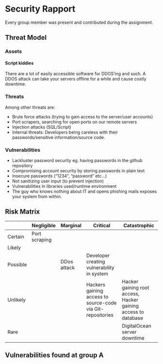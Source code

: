 # Security Rapport

Every group member was present and contributed during the assignment. 

## Threat Model

### Assets

#### Script kiddies

There are a lot of easily accessible software for DDOS’ing and such. A DDOS attack can take your servers offline for a while and cause costly downtime.

### Threats 

Among other threats are:
- Brute force attacks (trying to gain access to the server/user accounts)
- Port scrapers, searching for open ports on our remote servers
- Injection attacks (SQL/Script)
- Internal threats: Developers being careless with their passwords/sensitive information/source code.


### Vulnerabilities

- Lackluster password security eg. having passwords in the github repository
- Compromising account security by storing passwords in plain text
- Insecure passwords (“1234”, “password” etc…)
- Not sanitizing user input (to prevent injection) 
- Vulnerabilities in libraries used/runtime environment
- The guy who knows nothing about IT and opens phishing mails exposes your system from within.

## Risk Matrix

| | Negligible | Marginal | Critical | Catastrophic |
--- | --- | --- | --- | --- |
Certain | Port scraping | 
Likely | | | | |
Possible | | DDos attack | Developer creating vulnerability in system | 
Unlikely | | | Hackers gaining access to source-code via Git-repositories | Hacker gaining root access, Hacker gaining access to database |
Rare | | | | DigitalOcean server downtime 

## Vulnerabilities found at group A

